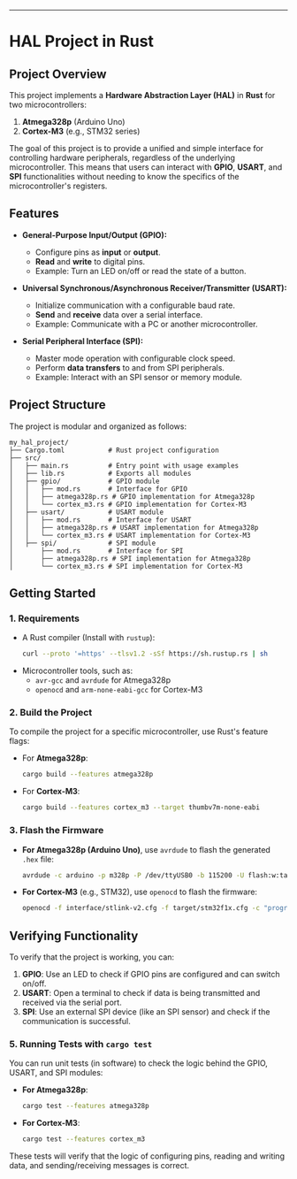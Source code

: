 ---

# **HAL Project in Rust**

## **Project Overview**
This project implements a **Hardware Abstraction Layer (HAL)** in **Rust** for two microcontrollers:
1. **Atmega328p** (Arduino Uno)
2. **Cortex-M3** (e.g., STM32 series)

The goal of this project is to provide a unified and simple interface for controlling hardware peripherals, regardless of the underlying microcontroller. This means that users can interact with **GPIO**, **USART**, and **SPI** functionalities without needing to know the specifics of the microcontroller's registers.

## **Features**
- **General-Purpose Input/Output (GPIO):**
  - Configure pins as **input** or **output**.
  - **Read** and **write** to digital pins.
  - Example: Turn an LED on/off or read the state of a button.

- **Universal Synchronous/Asynchronous Receiver/Transmitter (USART):**
  - Initialize communication with a configurable baud rate.
  - **Send** and **receive** data over a serial interface.
  - Example: Communicate with a PC or another microcontroller.

- **Serial Peripheral Interface (SPI):**
  - Master mode operation with configurable clock speed.
  - Perform **data transfers** to and from SPI peripherals.
  - Example: Interact with an SPI sensor or memory module.

## **Project Structure**
The project is modular and organized as follows:
```
my_hal_project/
├── Cargo.toml           # Rust project configuration
├── src/
│   ├── main.rs          # Entry point with usage examples
│   ├── lib.rs           # Exports all modules
│   ├── gpio/            # GPIO module
│   │   ├── mod.rs       # Interface for GPIO
│   │   ├── atmega328p.rs # GPIO implementation for Atmega328p
│   │   └── cortex_m3.rs # GPIO implementation for Cortex-M3
│   ├── usart/           # USART module
│   │   ├── mod.rs       # Interface for USART
│   │   ├── atmega328p.rs # USART implementation for Atmega328p
│   │   └── cortex_m3.rs # USART implementation for Cortex-M3
│   ├── spi/             # SPI module
│       ├── mod.rs       # Interface for SPI
│       ├── atmega328p.rs # SPI implementation for Atmega328p
│       └── cortex_m3.rs # SPI implementation for Cortex-M3
```

## **Getting Started**
### **1. Requirements**
- A Rust compiler (Install with `rustup`):  
  ```bash
  curl --proto '=https' --tlsv1.2 -sSf https://sh.rustup.rs | sh
  ```
- Microcontroller tools, such as:
  - `avr-gcc` and `avrdude` for Atmega328p
  - `openocd` and `arm-none-eabi-gcc` for Cortex-M3

### **2. Build the Project**
To compile the project for a specific microcontroller, use Rust's feature flags:

- For **Atmega328p**:
  ```bash
  cargo build --features atmega328p
  ```

- For **Cortex-M3**:
  ```bash
  cargo build --features cortex_m3 --target thumbv7m-none-eabi
  ```

### **3. Flash the Firmware**
- **For Atmega328p (Arduino Uno)**, use `avrdude` to flash the generated `.hex` file:
  ```bash
  avrdude -c arduino -p m328p -P /dev/ttyUSB0 -b 115200 -U flash:w:target.hex:i
  ```
  
- **For Cortex-M3** (e.g., STM32), use `openocd` to flash the firmware:
  ```bash
  openocd -f interface/stlink-v2.cfg -f target/stm32f1x.cfg -c "program target.hex verify reset exit"
  ```

## **Verifying Functionality**
To verify that the project is working, you can:
1. **GPIO**: Use an LED to check if GPIO pins are configured and can switch on/off.
2. **USART**: Open a terminal to check if data is being transmitted and received via the serial port.
3. **SPI**: Use an external SPI device (like an SPI sensor) and check if the communication is successful.

### **5. Running Tests with `cargo test`**
You can run unit tests (in software) to check the logic behind the GPIO, USART, and SPI modules:
- **For Atmega328p**:
  ```bash
  cargo test --features atmega328p
  ```

- **For Cortex-M3**:
  ```bash
  cargo test --features cortex_m3
  ```

These tests will verify that the logic of configuring pins, reading and writing data, and sending/receiving messages is correct.

